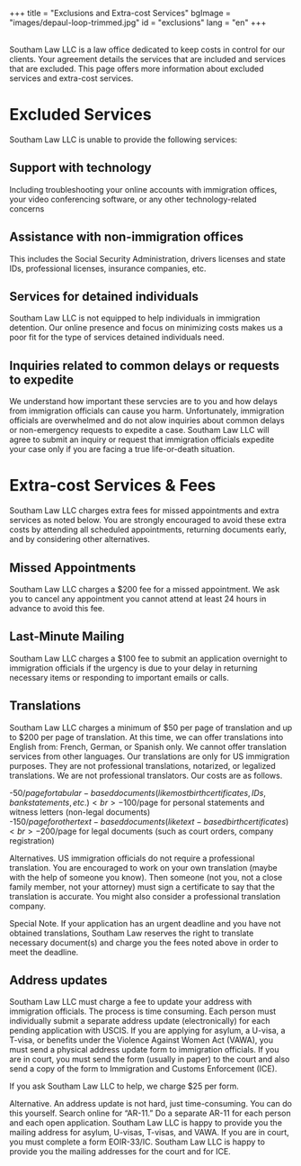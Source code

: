 +++
title = "Exclusions and Extra-cost Services"
bgImage = "images/depaul-loop-trimmed.jpg"
id = "exclusions"
lang = "en"
+++


<br>Southam Law LLC is a law office dedicated to keep costs in control for our clients. Your agreement details the services that are included and services that are excluded. This page offers more information about excluded services and extra-cost services.

# Excluded Services
Southam Law LLC is unable to provide the following services:

## Support with technology
Including troubleshooting your online accounts with immigration offices, your video conferencing software, or any other technology-related concerns

## Assistance with non-immigration offices
This includes the Social Security Administration, drivers licenses and state IDs, professional licenses, insurance companies, etc.

## Services for detained individuals
Southam Law LLC is not equipped to help individuals in immigration detention. Our online presence and focus on minimizing costs makes us a poor fit for the type of services detained individuals need.

## Inquiries related to common delays or requests to expedite
We understand how important these servcies are to you and how delays from immigration officials can cause you harm. Unfortunately, immigration officials are overwhelmed and do not alow inquiries about common delays or non-emergency requests to expedite a case. Southam Law LLC will agree to submit an inquiry or request that immigration officials expedite your case only if you are facing a true life-or-death situation. <br>


# Extra-cost Services & Fees

Southam Law LLC charges extra fees for missed appointments and extra services as noted below. You are strongly encouraged to avoid these extra costs by attending all scheduled appointments, returning documents early, and by considering other alternatives.

## Missed Appointments
Southam Law LLC charges a $200 fee for a missed appointment. We ask you to cancel any appointment you cannot attend at least 24 hours in advance to avoid this fee.

## Last-Minute Mailing
Southam Law LLC charges a $100 fee to submit an application overnight to immigration officials if the urgency is due to your delay in returning necessary items or responding to important emails or calls.

## Translations
Southam Law LLC charges a minimum of $50 per page of translation and up to $200 per page of translation. At this time, we can offer translations into English from: French, German, or Spanish only. We cannot offer translation services from other languages. Our translations are only for US immigration purposes. They are not professional translations, notarized, or legalized translations. We are not professional translators. Our costs are as follows.

-$50/page for tabular-based documents (like most birth certificates, IDs, bank statements, etc.)<br>
-$100/page for personal statements and witness letters (non-legal documents)<br>
-$150/page for other text-based documents (like text-based birth certificates)<br>
-$200/page for legal documents (such as court orders, company registration)

Alternatives. US immigration officials do not require a professional translation. You are encouraged to work on your own translation (maybe with the help of someone you know). Then someone (not you, not a close family member, not your attorney) must sign a certificate to say that the translation is accurate. You might also consider a professional translation company.

Special Note. If your application has an urgent deadline and you have not obtained translations, Southam Law reserves the right to translate necessary document(s) and charge you the fees noted above in order to meet the deadline.

## Address updates
Southam Law LLC must charge a fee to update your address with immigration officials. The process is time consuming. Each person must individually submit a separate address update (electronically) for each pending application with USCIS. If you are applying for asylum, a U-visa, a T-visa, or benefits under the Violence Against Women Act (VAWA), you must send a physical address update form to immigration officials. If you are in court, you must send the form (usually in paper) to the court and also send a copy of the form to Immigration and Customs Enforcement (ICE).

If you ask Southam Law LLC to help, we charge $25 per form.

Alternative. An address update is not hard, just time-consuming. You can do this yourself. Search online for “AR-11.” Do a separate AR-11 for each person and each open application. Southam Law LLC is happy to provide you the mailing address for asylum, U-visas, T-visas, and VAWA. If you are in court, you must complete a form EOIR-33/IC. Southam Law LLC is happy to provide you the mailing addresses for the court and for ICE.

